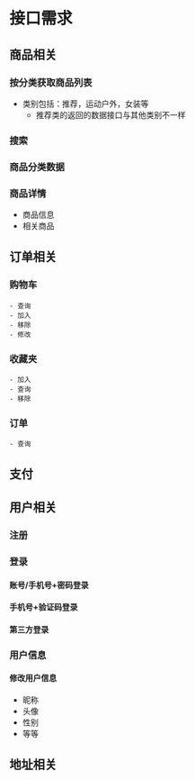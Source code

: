 # 接口需求

## 商品相关
### 按分类获取商品列表
* 类别包括：推荐，运动户外，女装等
	- 推荐类的返回的数据接口与其他类别不一样

### 搜索

### 商品分类数据

### 商品详情
* 商品信息
* 相关商品

## 订单相关
### 购物车
	- 查询
	- 加入
	- 移除
	- 修改
### 收藏夹
	- 加入
	- 查询
	- 移除
### 订单
	- 查询

## 支付


## 用户相关
### 注册

### 登录
#### 账号/手机号+密码登录
#### 手机号+验证码登录
#### 第三方登录

### 用户信息
#### 修改用户信息
* 昵称
* 头像
* 性别
* 等等

## 地址相关